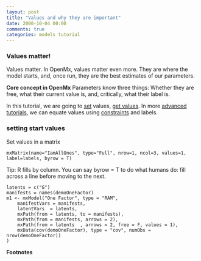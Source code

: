 ```yaml
---
layout: post
title: "Values and why they are important"
date: 2000-10-04 00:00
comments: true
categories: models tutorial
---
```


### Values matter!

Values matter. In OpenMx, values matter even more. They are where the model starts, and, once run, they are the best estimates of our parameters.

**Core concept in OpenMx**
Parameters know three things: Whether they are free, what their current value is, and, critically, what their label is.

In this tutorial, we are going to [set](#setStarts) values, [get values](#getValues). In more [advanced tutorials](), we can equate values using [constraints]() and labels.

### setting start values

Set values in a matrix

``` splus
mxMatrix(name="IamAllOnes", type="Full", nrow=1, ncol=3, values=1, label=labels, byrow = T)

```

Tip: R fills by column. You can say byrow = T to do what humans do: fill across a line before moving to the next.

``` splus
latents = c("G")
manifests = names(demoOneFactor)
m1 <- mxModel("One Factor", type = "RAM",
	manifestVars = manifests,
	latentVars  = latents,
	mxPath(from = latents, to = manifests),
	mxPath(from = manifests, arrows = 2),
	mxPath(from = latents  , arrows = 2, free = F, values = 1),
	mxData(cov(demoOneFactor), type = "cov", numObs = nrow(demoOneFactor))
)
```


**Footnotes**
[^1]: 